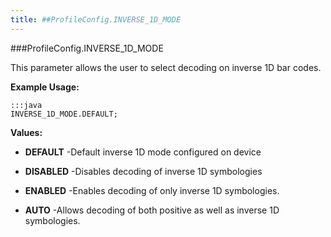 ```yaml
---
title: ##ProfileConfig.INVERSE_1D_MODE
---
```

###ProfileConfig.INVERSE_1D_MODE

This parameter allows the user to select decoding on inverse 1D bar codes.

 

**Example Usage:**
	
	:::java	
	INVERSE_1D_MODE.DEFAULT;


**Values:**

* **DEFAULT** -Default inverse 1D mode configured on device

* **DISABLED** -Disables decoding of inverse 1D symbologies

* **ENABLED** -Enables decoding of only inverse 1D symbologies.

* **AUTO** -Allows decoding of both positive as well as inverse 1D symbologies.

